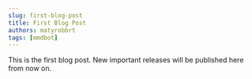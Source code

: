 ```yaml
---
slug: first-blog-post
title: First Blog Post
authors: matyrobbrt
tags: [mmdbot]
---
```


This is the first blog post. New important releases will be published here from now on.
